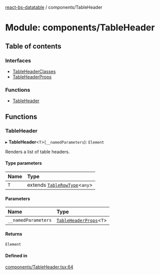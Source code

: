 [react-bs-datatable](../README.md) / components/TableHeader

# Module: components/TableHeader

## Table of contents

### Interfaces

- [TableHeaderClasses](../interfaces/components_TableHeader.TableHeaderClasses.md)
- [TableHeaderProps](../interfaces/components_TableHeader.TableHeaderProps.md)

### Functions

- [TableHeader](components_TableHeader.md#tableheader)

## Functions

### TableHeader

▸ **TableHeader**<`T`\>(`__namedParameters`): `Element`

Renders a list of table headers.

#### Type parameters

| Name | Type |
| :------ | :------ |
| `T` | extends [`TableRowType`](helpers_types.md#tablerowtype)<`any`\> |

#### Parameters

| Name | Type |
| :------ | :------ |
| `__namedParameters` | [`TableHeaderProps`](../interfaces/components_TableHeader.TableHeaderProps.md)<`T`\> |

#### Returns

`Element`

#### Defined in

[components/TableHeader.tsx:64](https://github.com/imballinst/react-bs-datatable/blob/915e2a8/src/components/TableHeader.tsx#L64)
